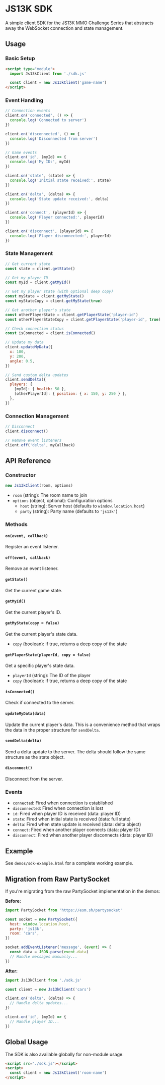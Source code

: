 # JS13K SDK

A simple client SDK for the JS13K MMO Challenge Series that abstracts away the WebSocket connection and state management.

## Usage

### Basic Setup

```html
<script type="module">
  import Js13kClient from './sdk.js'

  const client = new Js13kClient('game-name')
</script>
```

### Event Handling

```javascript
// Connection events
client.on('connected', () => {
  console.log('Connected to server')
})

client.on('disconnected', () => {
  console.log('Disconnected from server')
})

// Game events
client.on('id', (myId) => {
  console.log('My ID:', myId)
})

client.on('state', (state) => {
  console.log('Initial state received:', state)
})

client.on('delta', (delta) => {
  console.log('State update received:', delta)
})

client.on('connect', (playerId) => {
  console.log('Player connected:', playerId)
})

client.on('disconnect', (playerId) => {
  console.log('Player disconnected:', playerId)
})
```

### State Management

```javascript
// Get current state
const state = client.getState()

// Get my player ID
const myId = client.getMyId()

// Get my player state (with optional deep copy)
const myState = client.getMyState()
const myStateCopy = client.getMyState(true)

// Get another player's state
const otherPlayerState = client.getPlayerState('player-id')
const otherPlayerStateCopy = client.getPlayerState('player-id', true)

// Check connection status
const isConnected = client.isConnected()

// Update my data
client.updateMyData({
  x: 100,
  y: 200,
  angle: 0.5,
})

// Send custom delta updates
client.sendDelta({
  players: {
    [myId]: { health: 50 },
    [otherPlayerId]: { position: { x: 150, y: 250 } },
  },
})
```

### Connection Management

```javascript
// Disconnect
client.disconnect()

// Remove event listeners
client.off('delta', myCallback)
```

## API Reference

### Constructor

```javascript
new Js13kClient(room, options)
```

- `room` (string): The room name to join
- `options` (object, optional): Configuration options
  - `host` (string): Server host (defaults to `window.location.host`)
  - `party` (string): Party name (defaults to `'js13k'`)

### Methods

#### `on(event, callback)`

Register an event listener.

#### `off(event, callback)`

Remove an event listener.

#### `getState()`

Get the current game state.

#### `getMyId()`

Get the current player's ID.

#### `getMyState(copy = false)`

Get the current player's state data.

- `copy` (boolean): If true, returns a deep copy of the state

#### `getPlayerState(playerId, copy = false)`

Get a specific player's state data.

- `playerId` (string): The ID of the player
- `copy` (boolean): If true, returns a deep copy of the state

#### `isConnected()`

Check if connected to the server.

#### `updateMyData(data)`

Update the current player's data. This is a convenience method that wraps the data in the proper structure for `sendDelta`.

#### `sendDelta(delta)`

Send a delta update to the server. The delta should follow the same structure as the state object.

#### `disconnect()`

Disconnect from the server.

### Events

- `connected`: Fired when connection is established
- `disconnected`: Fired when connection is lost
- `id`: Fired when player ID is received (data: player ID)
- `state`: Fired when initial state is received (data: full state)
- `delta`: Fired when state update is received (data: delta object)
- `connect`: Fired when another player connects (data: player ID)
- `disconnect`: Fired when another player disconnects (data: player ID)

## Example

See `demos/sdk-example.html` for a complete working example.

## Migration from Raw PartySocket

If you're migrating from the raw PartySocket implementation in the demos:

**Before:**

```javascript
import PartySocket from 'https://esm.sh/partysocket'

const socket = new PartySocket({
  host: window.location.host,
  party: 'js13k',
  room: 'cars',
})

socket.addEventListener('message', (event) => {
  const data = JSON.parse(event.data)
  // Handle messages manually...
})
```

**After:**

```javascript
import Js13kClient from './sdk.js'

const client = new Js13kClient('cars')

client.on('delta', (delta) => {
  // Handle delta updates...
})

client.on('id', (myId) => {
  // Handle player ID...
})
```

## Global Usage

The SDK is also available globally for non-module usage:

```html
<script src="./sdk.js"></script>
<script>
  const client = new Js13kClient('room-name')
</script>
```
